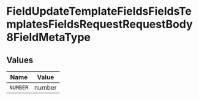 # FieldUpdateTemplateFieldsFieldsTemplatesFieldsRequestRequestBody8FieldMetaType


## Values

| Name     | Value    |
| -------- | -------- |
| `NUMBER` | number   |
